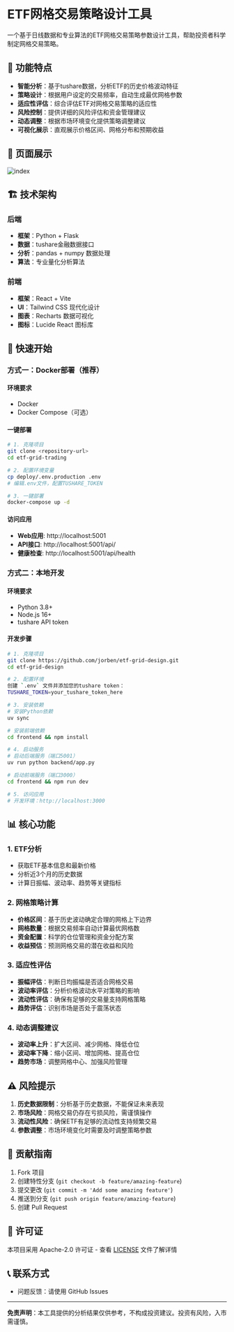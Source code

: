 # ETF网格交易策略设计工具

一个基于日线数据和专业算法的ETF网格交易策略参数设计工具，帮助投资者科学制定网格交易策略。

## 🎯 功能特点

- **智能分析**：基于tushare数据，分析ETF的历史价格波动特征
- **策略设计**：根据用户设定的交易频率，自动生成最优网格参数
- **适应性评估**：综合评估ETF对网格交易策略的适应性
- **风险控制**：提供详细的风险评估和资金管理建议
- **动态调整**：根据市场环境变化提供策略调整建议
- **可视化展示**：直观展示价格区间、网格分布和预期收益

## 🌟 页面展示

![index](https://raw.githubusercontent.com/markpdfdown/markpdfdown/refs/heads/master/screenshot/etfer-inidex.png)

## 🏗️ 技术架构

### 后端

- **框架**：Python + Flask
- **数据**：tushare金融数据接口
- **分析**：pandas + numpy 数据处理
- **算法**：专业量化分析算法

### 前端

- **框架**：React + Vite
- **UI**：Tailwind CSS 现代化设计
- **图表**：Recharts 数据可视化
- **图标**：Lucide React 图标库

## 🚀 快速开始

### 方式一：Docker部署（推荐）

#### 环境要求

- Docker
- Docker Compose（可选）

#### 一键部署

```bash
# 1. 克隆项目
git clone <repository-url>
cd etf-grid-trading

# 2. 配置环境变量
cp deploy/.env.production .env
# 编辑.env文件，配置TUSHARE_TOKEN

# 3. 一键部署
docker-compose up -d
```

#### 访问应用

- **Web应用**: http://localhost:5001
- **API接口**: http://localhost:5001/api/
- **健康检查**: http://localhost:5001/api/health

### 方式二：本地开发

#### 环境要求

- Python 3.8+
- Node.js 16+
- tushare API token

#### 开发步骤

```bash
# 1. 克隆项目
git clone https://github.com/jorben/etf-grid-design.git
cd etf-grid-design

# 2. 配置环境
创建 `.env` 文件并添加您的tushare token：
TUSHARE_TOKEN=your_tushare_token_here

# 3. 安装依赖
# 安装Python依赖
uv sync

# 安装前端依赖
cd frontend && npm install

# 4. 启动服务
# 启动后端服务（端口5001）
uv run python backend/app.py

# 启动前端服务（端口3000）
cd frontend && npm run dev

# 5. 访问应用
# 开发环境：http://localhost:3000
```

## 📊 核心功能

### 1. ETF分析

- 获取ETF基本信息和最新价格
- 分析近3个月的历史数据
- 计算日振幅、波动率、趋势等关键指标

### 2. 网格策略计算

- **价格区间**：基于历史波动确定合理的网格上下边界
- **网格数量**：根据交易频率自动计算最优网格数
- **资金配置**：科学的仓位管理和资金分配方案
- **收益预估**：预测网格交易的潜在收益和风险

### 3. 适应性评估

- **振幅评估**：判断日均振幅是否适合网格交易
- **波动率评估**：分析价格波动水平对策略的影响
- **流动性评估**：确保有足够的交易量支持网格策略
- **趋势评估**：识别市场是否处于震荡状态

### 4. 动态调整建议

- **波动率上升**：扩大区间、减少网格、降低仓位
- **波动率下降**：缩小区间、增加网格、提高仓位
- **趋势市场**：调整网格中心、加强风险管理

## ⚠️ 风险提示

1. **历史数据限制**：分析基于历史数据，不能保证未来表现
2. **市场风险**：网格交易仍存在亏损风险，需谨慎操作
3. **流动性风险**：确保ETF有足够的流动性支持频繁交易
4. **参数调整**：市场环境变化时需要及时调整策略参数

## 🤝 贡献指南

1. Fork 项目
2. 创建特性分支 (`git checkout -b feature/amazing-feature`)
3. 提交更改 (`git commit -m 'Add some amazing feature'`)
4. 推送到分支 (`git push origin feature/amazing-feature`)
5. 创建 Pull Request

## 📄 许可证

本项目采用 Apache-2.0 许可证 - 查看 [LICENSE](LICENSE) 文件了解详情

## 📞 联系方式

- 问题反馈：请使用 GitHub Issues

---

**免责声明**：本工具提供的分析结果仅供参考，不构成投资建议。投资有风险，入市需谨慎。
